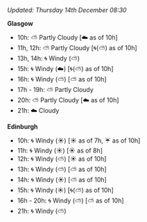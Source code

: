 *Updated: Thursday 14th December 08:30*

**Glasgow**

* 10h: :partly_sunny: Partly Cloudy [:cloud: as of 10h]
* 11h, 12h: :partly_sunny: Partly Cloudy [:cyclone:(:partly_sunny:) as of 10h]
* 13h, 14h: :cyclone: Windy (:partly_sunny:)
* 15h: :cyclone: Windy (:cloud:) [:cyclone:(:partly_sunny:) as of 10h]
* 16h: :cyclone: Windy (:partly_sunny:) [:partly_sunny: as of 10h]
* 17h - 19h: :partly_sunny: Partly Cloudy
* 20h: :partly_sunny: Partly Cloudy [:cloud: as of 10h]
* 21h: :cloud: Cloudy

**Edinburgh**

* 10h: :cyclone: Windy (:sunny:) [:sunny: as of 7h, :umbrella: as of 10h]
* 11h: :cyclone: Windy (:sunny:) [:sunny: as of 8h]
* 12h: :cyclone: Windy (:partly_sunny:) [:sunny: as of 10h]
* 13h: :cyclone: Windy (:partly_sunny:) [:partly_sunny: as of 10h]
* 14h: :cyclone: Windy (:sunny:) [:partly_sunny: as of 10h]
* 15h: :cyclone: Windy (:sunny:) [:cyclone:(:partly_sunny:) as of 10h]
* 16h - 20h: :cyclone: Windy (:partly_sunny:) [:partly_sunny: as of 10h]
* 21h: :cyclone: Windy (:partly_sunny:)

